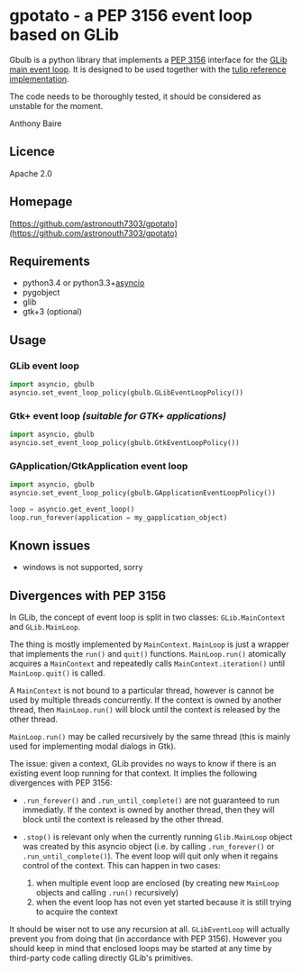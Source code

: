 # gpotato - a PEP 3156 event loop based on GLib


Gbulb is a python library that implements a [PEP 3156][PEP3156] interface for
the [GLib main event loop][glibloop]. It is designed to be used together with
the [tulip reference implementation][tulip].

The code needs to be thoroughly tested, it should be considered as unstable for
the moment.


Anthony Baire

## Licence

Apache 2.0

## Homepage

[https://github.com/astronouth7303/gpotato](https://github.com/astronouth7303/gpotato)

## Requirements
- python3.4 or python3.3+[asyncio][asyncio]
- pygobject
- glib 
- gtk+3 (optional)

## Usage

### GLib event loop

```python
import asyncio, gbulb
asyncio.set_event_loop_policy(gbulb.GLibEventLoopPolicy())
```

### Gtk+ event loop *(suitable for GTK+ applications)*

```python
import asyncio, gbulb
asyncio.set_event_loop_policy(gbulb.GtkEventLoopPolicy())
```

### GApplication/GtkApplication event loop

```python
import asyncio, gbulb
asyncio.set_event_loop_policy(gbulb.GApplicationEventLoopPolicy())

loop = asyncio.get_event_loop()
loop.run_forever(application = my_gapplication_object)
```

## Known issues

- windows is not supported, sorry

## Divergences with PEP 3156

In GLib, the concept of event loop is split in two classes: `GLib.MainContext`
and `GLib.MainLoop`.

The thing is mostly implemented by `MainContext`. `MainLoop` is just a wrapper
that implements the `run()` and `quit()` functions. `MainLoop.run()` atomically
acquires a `MainContext` and repeatedly calls `MainContext.iteration()` until
`MainLoop.quit()` is called.

A `MainContext` is not bound to a particular thread, however is cannot be used
by multiple threads concurrently. If the context is owned by another thread,
then `MainLoop.run()` will block until the context is released by the other
thread.

`MainLoop.run()` may be called recursively by the same thread (this is mainly
used for implementing modal dialogs in Gtk).


The issue: given a context, GLib provides no ways to know if there is an
existing event loop running for that context. It implies the following
divergences with PEP 3156:

 - `.run_forever()` and `.run_until_complete()` are not guaranteed to run
   immediatly. If the context is owned by another thread, then they will
   block until the context is released by the other thread.

 - `.stop()` is relevant only when the currently running `Glib.MainLoop` object
   was created by this asyncio object (i.e. by calling `.run_forever()` or
   `.run_until_complete()`). The event loop will quit only when it regains
   control of the context. This can happen in two cases:
    1. when multiple event loop are enclosed (by creating new `MainLoop`
       objects and calling `.run()` recursively)
    2. when the event loop has not even yet started because it is still
       trying to acquire the context

It should be wiser not to use any recursion at all. `GLibEventLoop` will
actually prevent you from doing that (in accordance with PEP 3156). However
you should keep in mind that enclosed loops may be started at any time by
third-party code calling directly GLib's primitives.



[PEP3156]:  http://www.python.org/dev/peps/pep-3156/
[tulip]:    http://code.google.com/p/tulip/
[asyncio]:  https://pypi.python.org/pypi/asyncio
[glibloop]: https://developer.gnome.org/glib/stable/glib-The-Main-Event-Loop.html
